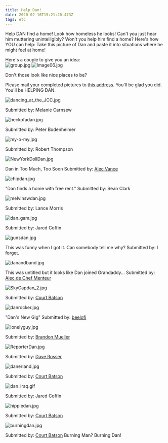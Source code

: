 ```yaml
---
title: Help Dan!
date: 2020-02-16T15:21:20.473Z
tags: etc
---
```

Help DAN find a home! Look how homeless he looks! Can't you just hear him muttering unintelligibly? Won't you help him find a home? Here's how YOU can help: Take this picture of Dan and paste it into situations where he might feel at home!

Here's a couple to give you an idea:\
![group.jpg](https://davidrhoden.com/assets/images/danpics/group.jpg)
![Image06.jpg](https://davidrhoden.com/assets/images/danpics/Image06.jpg)

Don't those look like nice places to be?

Please mail your completed pictures to [this address](mailto:david@davidrhoden.com). You'll be glad you did. You'll be HELPING DAN.

![dancing_at_the_JCC.jpg](https://davidrhoden.com/assets/images/danpics/dancing_at_the_JCC.jpg)

Submitted by: Melanie Carnsew

![heckofadan.jpg](https://davidrhoden.com/assets/images/danpics/heckofadan.jpg)

Submitted by: Peter Bodenheimer

![my-o-my.jpg](https://davidrhoden.com/assets/images/danpics/my-o-my.jpg)

Submitted by: Robert Thompson

![NewYorkDollDan.jpg](https://davidrhoden.com/assets/images/danpics/NewYorkDollDan.jpg)

Dan in Too Much, Too Soon Submitted by: [Alec Vance](https://www.chefmenteur.com/)

![chipdan.jpg](https://davidrhoden.com/assets/images/danpics/chipdan.jpg)

"Dan finds a home with free rent." Submitted by: Sean Clark

![melvinswdan.jpg](https://davidrhoden.com/assets/images/danpics/melvinswdan.jpg)

Submitted by: Lance Morris

![dan_gam.jpg](https://davidrhoden.com/assets/images/danpics/dan_gam.jpg)

Submitted by: Jared Coffin

![gunsdan.jpg](https://davidrhoden.com/assets/images/danpics/gunsdan.jpg)

This was funny when I got it. Can somebody tell me why? Submitted by: I forget.

![danandband.jpg](https://davidrhoden.com/assets/images/danpics/danandband.jpg)

This was untitled but it looks like Dan joined Grandaddy... Submitted by: [Alec de Chef Menteur](https://www.chefmenteur.com/)

![SkyCapdan_2.jpg](https://davidrhoden.com/assets/images/danpics/SkyCapdan_2.jpg)

Submitted by: [Court Batson](https://www.idoodle.org/)

![danrocker.jpg](https://davidrhoden.com/assets/images/danpics/danrocker.jpg)

"Dan's New Gig" Submitted by: [beelofi](https://www.bipolaroid.com/)

![lonelyguy.jpg](https://davidrhoden.com/assets/images/danpics/lonelyguy.jpg)

Submitted by: [Brandon Mueller](https://www.personafive.com/)

![ReporterDan.jpg](https://davidrhoden.com/assets/images/danpics/ReporterDan.jpg)

Submitted by: [Dave Rosser](https://www.daveaux.com/)

![danerland.jpg](https://davidrhoden.com/assets/images/danpics/danerland.jpg)

Submitted by: [Court Batson](https://www.idoodle.org/)

![dan_iraq.gif](https://davidrhoden.com/assets/images/danpics/dan_iraq.gif)

Submitted by: Jared Coffin

![hippiedan.jpg](https://davidrhoden.com/assets/images/danpics/hippiedan.jpg)

Submitted by: [Court Batson](https://www.idoodle.org/)

![burningdan.jpg](https://davidrhoden.com/assets/images/danpics/burningdan.jpg)

Submitted by: [Court Batson](https://www.idoodle.org/) Burning Man? Burning Dan!
